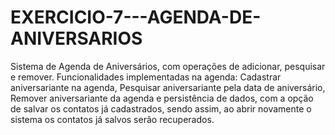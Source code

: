 # EXERCICIO-7---AGENDA-DE-ANIVERSARIOS
Sistema de Agenda de Aniversários, com operações de adicionar, pesquisar e remover.
Funcionalidades implementadas na agenda: Cadastrar aniversariante na agenda, Pesquisar aniversariante pela data de aniversário, Remover aniversariante da agenda e persistência de dados, com a opção de salvar os contatos já cadastrados, sendo assim, ao abrir novamente o sistema os contatos já salvos serão recuperados.
